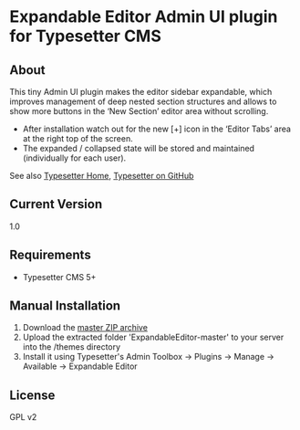# Expandable Editor Admin UI plugin for Typesetter CMS #

## About ##

This tiny Admin UI plugin makes the editor sidebar expandable, which improves management of deep nested section structures and allows to show more buttons in the &lsquo;New Section&rsquo; editor area without scrolling. 
* After installation watch out for the new [+] icon in the &lsquo;Editor Tabs&rsquo; area at the right top of the screen. 
* The expanded / collapsed state will be stored and maintained (individually for each user).

See also [Typesetter Home](https://www.typesettercms.com), [Typesetter on GitHub](https://github.com/Typesetter/Typesetter)

## Current Version
1.0

## Requirements
* Typesetter CMS 5+

## Manual Installation
1. Download the [master ZIP archive](https://github.com/juek/ExpandableEditor/archive/master.zip)
2. Upload the extracted folder 'ExpandableEditor-master' to your server into the /themes directory
3. Install it using Typesetter's Admin Toolbox &rarr; Plugins &rarr; Manage &rarr; Available &rarr; Expandable Editor

## License
GPL v2
